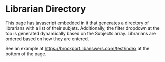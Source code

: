 # Librarian Directory
This page has javascript embedded in it that generates a directory of librarians with a list of their subjets. Additionally, the filter dropdown at the top is generated dynamically based on the Subjects array. Librarians are ordered based on how they are entered.

See an example at https://brockport.libanswers.com/test/index at the bottom of the page.
